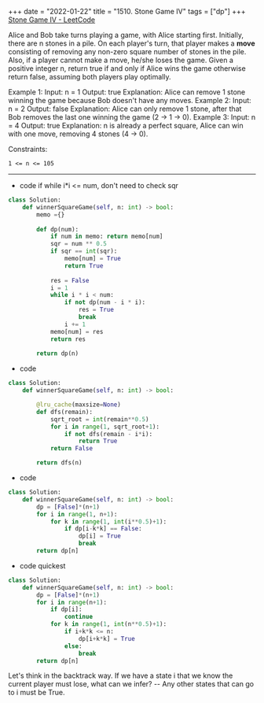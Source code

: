 +++ 
date = "2022-01-22"
title = "1510. Stone Game IV"
tags = ["dp"]
+++
[Stone Game IV - LeetCode](https://leetcode.com/problems/stone-game-iv/)

Alice and Bob take turns playing a game, with Alice starting first.
Initially, there are n stones in a pile. On each player's turn, that player makes a __move__ consisting of removing any non-zero square number of stones in the pile.
Also, if a player cannot make a move, he/she loses the game.
Given a positive integer n, return true if and only if Alice wins the game otherwise return false, assuming both players play optimally.
 
Example 1:
Input: n = 1 Output: true Explanation: Alice can remove 1 stone winning the game because Bob doesn't have any moves.
Example 2:
Input: n = 2 Output: false Explanation: Alice can only remove 1 stone, after that Bob removes the last one winning the game (2 -> 1 -> 0). 
Example 3:
Input: n = 4 Output: true Explanation: n is already a perfect square, Alice can win with one move, removing 4 stones (4 -> 0). 
 
Constraints:

	1 <= n <= 105

---
- code  if while i*i <= num, don't need to check sqr
```py
class Solution:
    def winnerSquareGame(self, n: int) -> bool:
        memo ={}
        
        def dp(num):
            if num in memo: return memo[num]
            sqr = num ** 0.5
            if sqr == int(sqr):
                memo[num] = True
                return True
            
            res = False
            i = 1
            while i * i < num: 
                if not dp(num - i * i): 
                    res = True
                    break
                i += 1
            memo[num] = res
            return res
        
        return dp(n)
```
- code
```py
class Solution:
    def winnerSquareGame(self, n: int) -> bool:

        @lru_cache(maxsize=None)
        def dfs(remain):
            sqrt_root = int(remain**0.5)
            for i in range(1, sqrt_root+1):
                if not dfs(remain - i*i):
                    return True
            return False

        return dfs(n)
```
- code
```py
class Solution:
    def winnerSquareGame(self, n: int) -> bool:
        dp = [False]*(n+1)
        for i in range(1, n+1):
            for k in range(1, int(i**0.5)+1):
                if dp[i-k*k] == False:
                    dp[i] = True
                    break
        return dp[n]
```
- code quickest
```py
class Solution:
    def winnerSquareGame(self, n: int) -> bool:
        dp = [False]*(n+1)
        for i in range(n+1):
            if dp[i]:
                continue
            for k in range(1, int(n**0.5)+1):
                if i+k*k <= n:
                    dp[i+k*k] = True
                else:
                    break
        return dp[n]
```
Let's think in the backtrack way. If we have a state i that we know the current player must lose, what can we infer?
-- Any other states that can go to i must be True.
